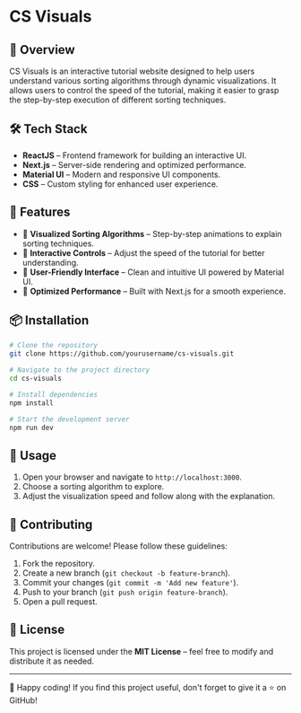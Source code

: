 # CS Visuals

## 🚀 Overview
CS Visuals is an interactive tutorial website designed to help users understand various sorting algorithms through dynamic visualizations. It allows users to control the speed of the tutorial, making it easier to grasp the step-by-step execution of different sorting techniques.

## 🛠 Tech Stack
- **ReactJS** – Frontend framework for building an interactive UI.
- **Next.js** – Server-side rendering and optimized performance.
- **Material UI** – Modern and responsive UI components.
- **CSS** – Custom styling for enhanced user experience.

## 🎯 Features
- 🔹 **Visualized Sorting Algorithms** – Step-by-step animations to explain sorting techniques.
- 🔹 **Interactive Controls** – Adjust the speed of the tutorial for better understanding.
- 🔹 **User-Friendly Interface** – Clean and intuitive UI powered by Material UI.
- 🔹 **Optimized Performance** – Built with Next.js for a smooth experience.

## 📦 Installation
```sh
# Clone the repository
git clone https://github.com/yourusername/cs-visuals.git

# Navigate to the project directory
cd cs-visuals

# Install dependencies
npm install

# Start the development server
npm run dev
```

## 🚀 Usage
1. Open your browser and navigate to `http://localhost:3000`.
2. Choose a sorting algorithm to explore.
3. Adjust the visualization speed and follow along with the explanation.

## 🤝 Contributing
Contributions are welcome! Please follow these guidelines:
1. Fork the repository.
2. Create a new branch (`git checkout -b feature-branch`).
3. Commit your changes (`git commit -m 'Add new feature'`).
4. Push to your branch (`git push origin feature-branch`).
5. Open a pull request.

## 📄 License
This project is licensed under the **MIT License** – feel free to modify and distribute it as needed.

---

🚀 Happy coding! If you find this project useful, don't forget to give it a ⭐ on GitHub!

